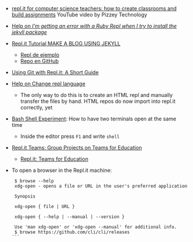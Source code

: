* [repl.it for computer science teachers: how to create classrooms and build assignments](https://youtu.be/70Pm4ZOPUzk) YouTube video by Pizzey Technology
* [Help on *I'm getting an error with a Ruby Repl when I try to install the jekyll package*](https://repl.it/talk/ask/Package-Installation-failing-on-SASSC/53457?order=new)
* [Repl.it Tutorial MAKE A BLOG USING JEKYLL](https://repl.it/talk/learn/GUIDE-MAKE-A-BLOG-USING-JEKYLL-POG-ALERT-KEK-HAHAYES-ENDORSED/59021)
  * [Repl de ejemplo](https://repl.it/@sourcerose/JekyllBlog#main.sh)
  * [Repo en GitHub](https://github.com/barryclark/jekyll-now.git)
* [Using Git with Repl.it: A Short Guide](https://repl.it/talk/learn/Using-Git-with-Replit-A-Short-Guide/13491)
* [Help on Change repl language](https://repl.it/talk/ask/Change-repl-language/24718)
  - The only way to do this is to create an HTML repl and manually transfer the files by hand. HTML repos do now import into repl.it correctly, yet
* [Bash Shell Experiment](https://blog.repl.it/shell): How to have two terminals open at the same time
  - Inside the editor press `F1` and write `shell`
* [Repl.it Teams: Group Projects on Teams for Education](https://blog.repl.it/group-projects-teams-education)
  - [Repl.it: Teams for Education](https://blog.repl.it/teams-for-education)
* To open a browser in the Repl.it machine:

   ````
    $ browse --help
    xdg-open - opens a file or URL in the user's preferred application

    Synopsis

    xdg-open { file | URL }

    xdg-open { --help | --manual | --version }

    Use 'man xdg-open' or 'xdg-open --manual' for additional info.
    $ browse https://github.com/cli/cli/releases
  ```
